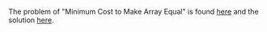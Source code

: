 The problem of "Minimum Cost to Make Array Equal" is found [here](https://leetcode.com/problems/minimum-cost-to-make-array-equal/description/) and the solution [here](https://github.com/aurimas13/Solutions-To-Problems/blob/main/LeetCode/Python%20Solutions/Minimum%20Cost%20to%20Make%20Array%20Equal/minimum.py).